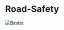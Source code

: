 # Road-Safety

[![Binder](https://mybinder.org/badge_logo.svg)](https://mybinder.org/v2/gh/suchit-insaid/Road-Safety.git/master)
